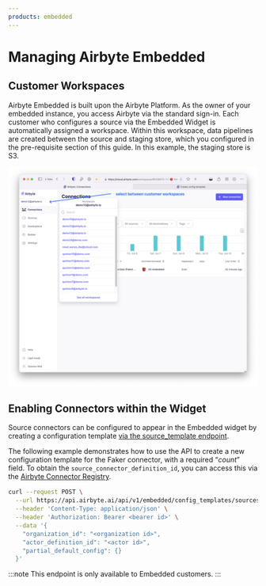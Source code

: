```yaml
---
products: embedded
---
```


# Managing Airbyte Embedded

## Customer Workspaces

Airbyte Embedded is built upon the Airbyte Platform. As the owner of your embedded instance, you access Airbyte via the standard sign-in. Each customer who configures a source via the Embedded Widget is automatically assigned a workspace. Within this workspace, data pipelines are created between the source and staging store, which you configured in the pre-requisite section of this guide. In this example, the staging store is S3.

![Selected workspaces.](./assets/embedded-workspaces.png)


## Enabling Connectors within the Widget

Source connectors can be configured to appear in the Embedded widget by creating a configuration template [via the source_template endpoint](https://api.airbyte.ai/api/v1/docs#tag/Template-Sources/operation/create_integrations_templates_sources).

The following example demonstrates how to use the API to create a new configuration template for the Faker connector, with a required “*count*” field.  To obtain the `source_connector_definition_id`, you can access this via the [Airbyte Connector Registry](https://connectors.airbyte.com/files/generated_reports/connector_registry_report.html).

```bash
curl --request POST \
  --url https://api.airbyte.ai/api/v1/embedded/config_templates/sources/ \
  --header 'Content-Type: application/json' \
  --header 'Authorization: Bearer <bearer id>' \
  --data '{
    "organization_id": "<organization id>",
    "actor_definition_id": "<actor id>",
    "partial_default_config": {}
  }'
```

:::note
This endpoint is only available to Embedded customers.
:::
